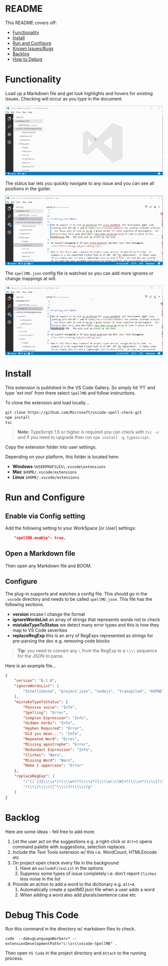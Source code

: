 # README

This README covers off:
* [Functionality](#functionality)
* [Install](#install)
* [Run and Configure](#run-and-configure)
* [Known Issues/Bugs](#known-issuesbugs)
* [Backlog](#backlog)
* [How to Debug](#how-to-debug)

# Functionality

Load up a Markdown file and get look highlights and hovers for existing issues.  Checking will occur as you type in the document.  

![Underscores and hovers](/images/SpellDemo1.gif)

The status bar lets you quickly navigate to any issue and you can see all positions in the gutter.  

![Jump to issues](/images/SpellDemo2.gif)

The `spellMD.json` config file is watched so you can add more ignores or change mappings at will.

![Add to dictionary](/images/SpellDemo3.gif)

# Install
This extension is published in the VS Code Gallery.  So simply hit 'F1' and type 'ext inst' from there select `SpellMD` and follow instructions.


To clone the extension and load locally...

```
git clone https://github.com/Microsoft/vscode-spell-check.git
npm install
tsc
```

>**Note:** TypeScript 1.6 or higher is required you can check with `tsc -v` and if you need to upgrade then run `npm install -g typescript`.

Copy the extension folder into user settings.

Depending on your platform, this folder is located here:
* **Windows** `%USERPROFILE%\.vscode\extensions`
* **Mac** `$HOME/.vscode/extensions`
* **Linux** `$HOME/.vscode/extensions`

# Run and Configure

## Enable via Config setting
Add the following setting to your WorkSpace [or User] settings:

```json
	"spellMD.enable": true,
```

## Open a Markdown file
Then open any Markdown file and BOOM.

## Configure
The plug-in supports and watches a config file.  This should go in the `.vscode` directory and needs to be called `spellMD.json`.  This file has the following sections:
* **version** incase I change the format
* **ignoreWordsList** an array of strings that represents words not to check
* **mistakeTypeToStatus** we detect many error types and this is how they map to VS Code severities
* **replaceRegExp** this is an arry of RegExps represented as strings for pre-parsing the doc e.g. removing code blocks 

> **Tip:** you need to convert any `\` from the RegExp to a `\\\\` sequence for the JSON to parse.

Here is an example file...

```json
{
	"version": "0.1.0",
	"ignoreWordsList": [
		"IntelliSense", "project.json", "nodejs", "transpiled",	"ASPNET"
	],
	"mistakeTypeToStatus": {
		"Passive voice": "Info",
		"Spelling": "Error",
		"Complex Expression": "Info",
		"Hidden Verbs": "Info",
		"Hyphen Required": "Error",
		"Did you mean...": "Info",
		"Repeated Word": "Error",
		"Missing apostrophe": "Error",
		"Redundant Expression": "Info",
		"Cliches": "Warn",
		"Missing Word": "Warn",
		"Make I uppercase": "Error"
	},
	"replaceRegExp": [ 
		"/^((`{3}\\\\s*)(\\\\w+)?(\\\\s*([\\\\w\\\\W]+?)\\\\n*)\\\\2)\\\\n*(?:[^\\\\S\\\\w\\\\s]|$)/gm",
		"/\\\\]\\\\(([^\\\\)]+)\\\\)/g"
	]
}
```

# Backlog

Here are some ideas - fell free to add more.

1. Let the user act on the suggestions e.g. a right-click or `Alt+S` opens command palette with suggestions, selection replaces.
2. Include the Text Tools extension w/ this i.e. WordCount, HTMLEncode etc
3. On project open check every file in the background
	1. Have an `excludeFilesList` in the options
	2. Suppress some types of issue completely i.e. don't report `Cliches` less noise in the list
4. Provide an action to add a word to the dictionary e.g. `Alt+A`
	1. Automatically create a spellMD.json file when a user adds a word
	2. When adding a word also add plurals/sentence case etc


# Debug This Code
Run this command in the directory w/ markdown files to check.

```
code  --debugLanguageWorker=* --extensionDevelopmentPath="c:\src\vscode-SpellMD" .
```

Then open `VS Code` in the project directory and `Attach` to the running process.   